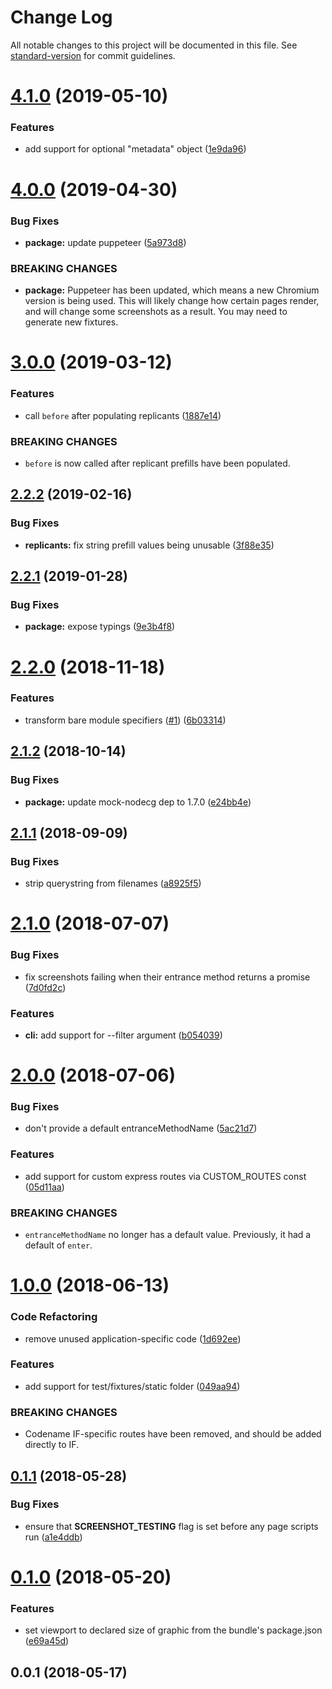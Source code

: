 # Change Log

All notable changes to this project will be documented in this file. See [standard-version](https://github.com/conventional-changelog/standard-version) for commit guidelines.

<a name="4.1.0"></a>
# [4.1.0](https://github.com/nodecg/nodecg-screenshot-tester/compare/v4.0.0...v4.1.0) (2019-05-10)


### Features

* add support for optional "metadata" object ([1e9da96](https://github.com/nodecg/nodecg-screenshot-tester/commit/1e9da96))



<a name="4.0.0"></a>
# [4.0.0](https://github.com/nodecg/nodecg-screenshot-tester/compare/v3.0.0...v4.0.0) (2019-04-30)


### Bug Fixes

* **package:** update puppeteer ([5a973d8](https://github.com/nodecg/nodecg-screenshot-tester/commit/5a973d8))


### BREAKING CHANGES

* **package:** Puppeteer has been updated, which means a new Chromium version is being used. This will likely change how certain pages render, and will change some screenshots as a result. You may need to generate new fixtures.



<a name="3.0.0"></a>
# [3.0.0](https://github.com/nodecg/nodecg-screenshot-tester/compare/v2.2.2...v3.0.0) (2019-03-12)


### Features

* call `before` after populating replicants ([1887e14](https://github.com/nodecg/nodecg-screenshot-tester/commit/1887e14))


### BREAKING CHANGES

* `before` is now called after replicant prefills have been populated.



<a name="2.2.2"></a>
## [2.2.2](https://github.com/nodecg/nodecg-screenshot-tester/compare/v2.2.1...v2.2.2) (2019-02-16)


### Bug Fixes

* **replicants:** fix string prefill values being unusable ([3f88e35](https://github.com/nodecg/nodecg-screenshot-tester/commit/3f88e35))



<a name="2.2.1"></a>
## [2.2.1](https://github.com/nodecg/nodecg-screenshot-tester/compare/v2.2.0...v2.2.1) (2019-01-28)


### Bug Fixes

* **package:** expose typings ([9e3b4f8](https://github.com/nodecg/nodecg-screenshot-tester/commit/9e3b4f8))



<a name="2.2.0"></a>
# [2.2.0](https://github.com/nodecg/nodecg-screenshot-tester/compare/v2.1.2...v2.2.0) (2018-11-18)


### Features

* transform bare module specifiers ([#1](https://github.com/nodecg/nodecg-screenshot-tester/issues/1)) ([6b03314](https://github.com/nodecg/nodecg-screenshot-tester/commit/6b03314))



<a name="2.1.2"></a>
## [2.1.2](https://github.com/nodecg/nodecg-screenshot-tester/compare/v2.1.1...v2.1.2) (2018-10-14)


### Bug Fixes

* **package:** update mock-nodecg dep to 1.7.0 ([e24bb4e](https://github.com/nodecg/nodecg-screenshot-tester/commit/e24bb4e))



<a name="2.1.1"></a>
## [2.1.1](https://github.com/nodecg/nodecg-screenshot-tester/compare/v2.1.0...v2.1.1) (2018-09-09)


### Bug Fixes

* strip querystring from filenames ([a8925f5](https://github.com/nodecg/nodecg-screenshot-tester/commit/a8925f5))



<a name="2.1.0"></a>
# [2.1.0](https://github.com/nodecg/nodecg-screenshot-tester/compare/v2.0.0...v2.1.0) (2018-07-07)


### Bug Fixes

* fix screenshots failing when their entrance method returns a promise ([7d0fd2c](https://github.com/nodecg/nodecg-screenshot-tester/commit/7d0fd2c))


### Features

* **cli:** add support for --filter argument ([b054039](https://github.com/nodecg/nodecg-screenshot-tester/commit/b054039))



<a name="2.0.0"></a>
# [2.0.0](https://github.com/nodecg/nodecg-screenshot-tester/compare/v1.0.0...v2.0.0) (2018-07-06)


### Bug Fixes

* don't provide a default entranceMethodName ([5ac21d7](https://github.com/nodecg/nodecg-screenshot-tester/commit/5ac21d7))


### Features

* add support for custom express routes via CUSTOM_ROUTES const ([05d11aa](https://github.com/nodecg/nodecg-screenshot-tester/commit/05d11aa))


### BREAKING CHANGES

* `entranceMethodName` no longer has a default value. Previously, it had a default of `enter`.



<a name="1.0.0"></a>
# [1.0.0](https://github.com/nodecg/nodecg-screenshot-tester/compare/v0.1.1...v1.0.0) (2018-06-13)


### Code Refactoring

* remove unused application-specific code ([1d692ee](https://github.com/nodecg/nodecg-screenshot-tester/commit/1d692ee))


### Features

* add support for test/fixtures/static folder ([049aa94](https://github.com/nodecg/nodecg-screenshot-tester/commit/049aa94))


### BREAKING CHANGES

* Codename IF-specific routes have been removed, and should be added directly to IF.



<a name="0.1.1"></a>
## [0.1.1](https://github.com/nodecg/nodecg-screenshot-tester/compare/v0.1.0...v0.1.1) (2018-05-28)


### Bug Fixes

* ensure that __SCREENSHOT_TESTING__ flag is set before any page scripts run ([a1e4ddb](https://github.com/nodecg/nodecg-screenshot-tester/commit/a1e4ddb))



<a name="0.1.0"></a>
# [0.1.0](https://github.com/nodecg/nodecg-screenshot-tester/compare/v0.0.1...v0.1.0) (2018-05-20)


### Features

* set viewport to declared size of graphic from the bundle's package.json ([e69a45d](https://github.com/nodecg/nodecg-screenshot-tester/commit/e69a45d))



<a name="0.0.1"></a>
## 0.0.1 (2018-05-17)
